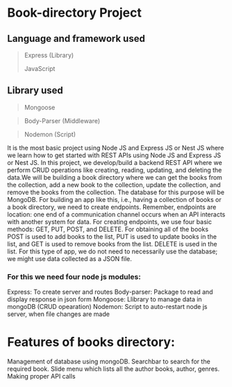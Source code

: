 # Book-directory Project

## Language and framework used
  > Express (Library)
  >
  > JavaScript
 
 ## Library used
  > Mongoose
  
  > Body-Parser (Middleware)
  
  > Nodemon (Script)

It is the most basic project using Node JS and Express JS or Nest JS where we learn how to get started with REST APIs using Node JS and Express JS or Nest JS.
In this project, we develop/build a backend REST API where we perform CRUD operations like creating, reading, updating, and deleting the data.We will
be building a book directory where we can get the books from the collection, add a new book to the collection, update the collection, and remove the books from
the collection. The database for this purpose will be MongoDB. For building an app like this, i.e., having a collection of books or a book directory, we need to create
endpoints. Remember, endpoints are location: one end of a communication channel occurs when an API interacts with another system for data. For creating 
endpoints, we use four basic methods: GET, PUT, POST, and DELETE. For obtaining all of the books
POST is used to add books to the list, PUT is used to update books in the list, and GET is used to remove books from the list.
DELETE is used in the list. For this type of app, we do not need to necessarily use the database; we might use data collected as a JSON file. 

### For this we need four node js modules:

Express: To create server and routes
Body-parser: Package to read and display response in json form
Mongoose: Llibrary to manage data in mongoDB (CRUD opearation)
Nodemon: Script to auto-restart node js server, when file changes are made

# Features of books directory: 
   Management of database using mongoDB.
   Searchbar to search for the required book.
   Slide menu which lists all the author books, author, genres.
   Making proper API calls

